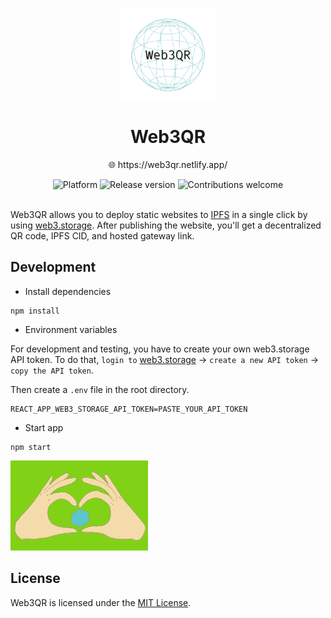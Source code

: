<p align="center">
    <img align="center" src="https://github.com/akhileshthite/web3qr/blob/main/src/img/logo.png" width="150" height="150"></img>
</p>

<h1 align="center">Web3QR</h1>

 <p align="center">🌐 <a href="https://web3qr.netlify.app/"></a>https://web3qr.netlify.app/</p>

<div align="center">
    <img src="https://img.shields.io/badge/Platform-IPFS-2C80C1" alt="Platform" />
    <img src="https://img.shields.io/github/v/release/akhileshthite/web3QR?color=1FC71F" alt="Release version" />
    <img src="https://img.shields.io/badge/contributions-welcome-orange.svg?" alt="Contributions welcome">
</div><br>

Web3QR allows you to deploy static websites to [IPFS](https://ipfs.io/) in a single click by using [web3.storage](https://web3.storage/about/). After publishing the website, you'll get a decentralized QR code, IPFS CID, and hosted gateway link.

## Development
* Install dependencies

```
npm install
```

* Environment variables

For development and testing, you have to create your own web3.storage API token. To do that, `login to` [web3.storage](https://web3.storage/) -> `create a new API token` -> `copy the API token`.

Then create a `.env` file in the root directory.
```
REACT_APP_WEB3_STORAGE_API_TOKEN=PASTE_YOUR_API_TOKEN
```

* Start app

```
npm start
```

<img src="https://github.com/akhileshthite/web3qr/blob/main/src/img/ipfs.gif" alt="Love IPFS" />

## License
Web3QR is licensed under the [MIT License](https://github.com/akhileshthite/web3qr/blob/main/LICENSE).
